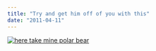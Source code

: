 ```yaml
---
title: "Try and get him off of you with this"
date: "2011-04-11"
---
```


[![](http://nickfoden.files.wordpress.com/2011/04/here-take-mine-polar-bear.jpg "here take mine polar bear")](http://nickfoden.files.wordpress.com/2011/04/here-take-mine-polar-bear.jpg)
